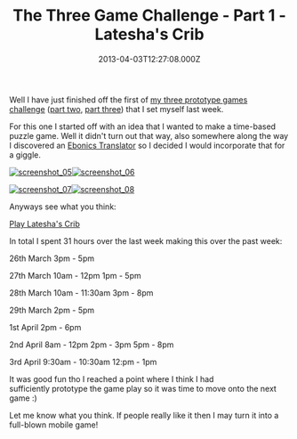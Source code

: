 ﻿---
coverImage: /posts/the-three-game-challenge-part-1-lateshas-crib/cover.jpg
date: "2013-04-03T12:27:08.000Z"
tags:
  - challenge
  - coding
  - fast
  - game
  - latesha
  - mobile
title: The Three Game Challenge - Part 1 - Latesha's Crib
oldUrl: /actionscript/the-three-game-challenge-part-1-lateshas-crib
---

Well I have just finished off the first of [my three prototype games challenge](/posts/the-three-game-challenge/) ([part two](/posts/the-three-game-challenge-part-2-a-cunning-plan/), [part three](/posts/the-three-game-challenge-part-3-the-family-jewels/)) that I set myself last week.

<!-- more -->

For this one I started off with an idea that I wanted to make a time-based puzzle game. Well it didn't turn out that way, also somewhere along the way I discovered an [Ebonics Translator](https://joel.net/EBONICS/Translator) so I decided I would incorporate that for a giggle.

[![screenshot_05](https://www.mikecann.blog/wp-content/uploads/2013/04/screenshot_05-300x226.png)](https://www.mikecann.blog/wp-content/uploads/2013/04/screenshot_05.png)[![screenshot_06](https://www.mikecann.blog/wp-content/uploads/2013/04/screenshot_06-300x225.png)](https://www.mikecann.blog/wp-content/uploads/2013/04/screenshot_06.png)

[![screenshot_07](https://www.mikecann.blog/wp-content/uploads/2013/04/screenshot_07-300x226.png)](https://www.mikecann.blog/wp-content/uploads/2013/04/screenshot_07.png)[![screenshot_08](https://www.mikecann.blog/wp-content/uploads/2013/04/screenshot_08-300x226.png)](https://www.mikecann.blog/wp-content/uploads/2013/04/screenshot_08.png)

Anyways see what you think:

[Play Latesha's Crib](/projects/latesha)

In total I spent 31 hours over the last week making this over the past week:

26th March
3pm - 5pm

27th March
10am - 12pm
1pm - 5pm

28th March
10am - 11:30am
3pm - 8pm

29th March
2pm - 5pm

1st April
2pm - 6pm

2nd April
8am - 12pm
2pm - 3pm
5pm - 8pm

3rd April
9:30am - 10:30am
12:pm - 1pm

It was good fun tho I reached a point where I think I had sufficiently prototype the game play so it was time to move onto the next game :)

Let me know what you think. If people really like it then I may turn it into a full-blown mobile game!
